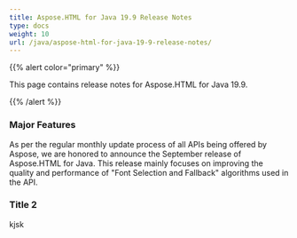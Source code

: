 ```yaml
---
title: Aspose.HTML for Java 19.9 Release Notes
type: docs
weight: 10
url: /java/aspose-html-for-java-19-9-release-notes/
---
```


{{% alert color="primary" %}} 

This page contains release notes for Aspose.HTML for Java 19.9.

{{% /alert %}} 
### **Major Features** 
As per the regular monthly update process of all APIs being offered by Aspose, we are honored to announce the September release of Aspose.HTML for Java. This release mainly focuses on improving the quality and performance of "Font Selection and Fallback" algorithms used in the API.
### **Title 2** 
kjsk